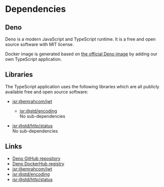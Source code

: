 # Dependencies

## Deno

Deno is a modern JavaScript and TypeScript runtime. It is a free and open source
software with MIT license.

Docker image is generated based on
[the official Deno image](https://hub.docker.com/r/denoland/deno) by adding our
own TypeScript application.

## Libraries

The TypeScript application uses the following libraries which are all publicly
available free and open source software:

- [jsr:@emrahcom/jwt](https://jsr.io/@emrahcom/jwt)
  - [jsr:@std/encoding](https://jsr.io/@std/encoding)\
    No sub-dependencies

- [jsr:@std/http/status](https://jsr.io/@std/http/1.0.12/status.ts)\
  No sub-dependencies

## Links

- [Deno GitHub repository](https://github.com/denoland/deno/)
- [Deno DockerHub registry](https://hub.docker.com/r/denoland/deno)
- [jsr:@emrahcom/jwt](https://jsr.io/@emrahcom/jwt)
- [jsr:@std/encoding](https://jsr.io/@std/encoding)
- [jsr:@std/http/status](https://jsr.io/@std/http/1.0.12/status.ts)
